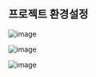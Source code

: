 ## **프로젝트 환경설정**

![image](https://user-images.githubusercontent.com/79301439/185116209-161ab84a-c110-4fd9-acc9-813070d8ce72.png)

![image](https://user-images.githubusercontent.com/79301439/185116352-1ae34e75-7e12-4d74-ae0b-3750c4bd826e.png)

![image](https://user-images.githubusercontent.com/79301439/185116398-95344764-90b3-4fa4-88c9-19b58427e25e.png)
